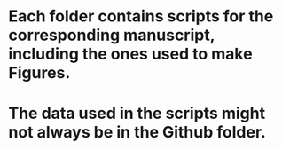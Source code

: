 # Each folder contains scripts for the corresponding manuscript, including the ones used to make Figures. 

# The data used in the scripts might not always be in the Github folder.

